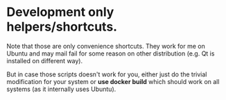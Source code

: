 # Development only helpers/shortcuts.

Note that those are only convenience shortcuts. They work for me on Ubuntu and may mail fail for some reason on
other distribution (e.g. Qt is installed on different way).

But in case those scripts doesn't work for you, either just do the trivial modification for your system
or **use docker build** which should work on all systems (as it internally uses Ubuntu).